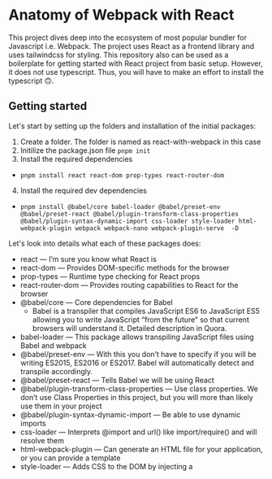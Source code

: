 # Anatomy of Webpack with React
This project dives deep into the ecosystem of most popular bundler for Javascript i.e. Webpack. The project uses React as a frontend library and uses tailwindcss for styling. 
This repository also can be used as a boilerplate for getting started with React project from basic setup. However, it does not use typescript. Thus, you will have to make an effort
to install the typescript 🙃.

## Getting started
Let's start by setting up the folders and installation of the initial packages:

1. Create a folder. The folder is named as react-with-webpack in this case
2. Initilize the package.json file  `pnpm init`
3. Install the required dependencies 
  - `pnpm install react react-dom prop-types react-router-dom`
4. Install the required dev dependencies
  - `pnpm install @babel/core babel-loader @babel/preset-env @babel/preset-react @babel/plugin-transform-class-properties @babel/plugin-syntax-dynamic-import css-loader style-loader html-webpack-plugin webpack webpack-nano webpack-plugin-serve  -D`

  Let's look into details what each of these packages does:
  * react — I’m sure you know what React is
  * react-dom — Provides DOM-specific methods for the browser
  * prop-types — Runtime type checking for React props
  * react-router-dom — Provides routing capabilities to React for the browser
  * @babel/core — Core dependencies for Babel
    - Babel is a transpiler that compiles JavaScript ES6 to JavaScript ES5 allowing you to write JavaScript “from the future” so that current browsers will understand it. Detailed description in Quora.
  * babel-loader — This package allows transpiling JavaScript files using Babel and webpack
  * @babel/preset-env — With this you don’t have to specify if you will be writing ES2015, ES2016 or ES2017. Babel will automatically detect and transpile accordingly.
  * @babel/preset-react — Tells Babel we will be using React
  * @babel/plugin-transform-class-properties — Use class properties. We don’t use Class Properties in this project, but you will more than likely use them in your project
  * @babel/plugin-syntax-dynamic-import — Be able to use dynamic imports
  * css-loader — Interprets @import and url() like import/require() and will resolve them
  * html-webpack-plugin — Can generate an HTML file for your application, or you can provide a template
  * style-loader — Adds CSS to the DOM by injecting a <style> tag
  * webpack — Module bundler
  * webpack-nano — Webpack CLI
  * webpack-plugin-serve — Provides a development server for your application

5. Install the tailwindcss
  - `pnpm  install -D tailwindcss postcss autoprefixer`
  - `npx tailwindcss init -p`
  - Configure path to template files. Inside ***tailwind.config.js***, we need to specify the path to our React template files by adding the following configuration setting:
    `
    module.exports = {
      content: [
        "./src/**/*.{js,jsx,ts,tsx}",
      ],
      theme: {
        extend: {},
      },
      plugins: [],
    }
  `
  - Create a file ***main.css*** inside the folder src, and add tailwind directives like this:
    `
    @tailwind base;
    @tailwind components;
    @tailwind utilities;
    `
6. Setting up Babel
 - Create a file in the root of the project, and name it as ***.babelrc***
 - paste this piece of code inside the file
  `
    {
      "presets": [
        "@babel/preset-env",
        "@babel/preset-react"
      ],
      "plugins": [
        "@babel/plugin-syntax-dynamic-import",
        "@bable/plugin-transform-class-properties"
      ]
    }
  `
  This tells Babel to use the presets (plugins) we previously installed. Later when we call babel-loader from Webpack, this is where it will look to know what to do.

7. Setting up Webpack
 - Create a file inside *src* folder named as ***index.js***
 - Create another file in the root of the project, and name it as ***webpack.config.js***
 - paste this piece of code inside the file
  ```
    const HtmlWebpackPlugin = require('html-webpack-plugin');
    const { WebpackPluginServe } = require('webpack-plugin-serve');

    const port = process.env.PORT || 3000;

    module.exports = {
      mode: 'development',
      entry: ['./src/index.js', 'webpack-plugin-serve/client'],
      output: {
        filename: 'bundle.[fullhash].js',
      },
      devtool: 'inline-source-map',
      module: {
        rules: [
          {
            test: /\.(js)$/,
            exclude: /node_modules/,
            use: ['babel-loader'],
          },
          {
            test: /\.css$/,
            use: [
              {
                loader: 'style-loader',
                options: {
                  esModule: true,
                },
              },
              {
                loader: 'css-loader',
                options: {
                  esModule: true,
                  modules: {
                    mode: 'local',
                    exportLocalsConvention: 'camelCaseOnly',
                    namedExport: true,
                  },
                },
              },
            ],
          },
        ],
      },
      plugins: [
        new HtmlWebpackPlugin({
          template: 'public/index.html',
          favicon: 'public/favicon.ico',
        }),
        new WebpackPluginServe({
          host: 'localhost',
          port: port,
          historyFallback: true,
          open: true,
          liveReload: false,
          hmr: true,
          static: './dist',
        }),
      ],
      watch: true,
    };
  ``

8. Creating the React App

  